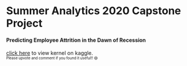 # Summer Analytics 2020 Capstone Project
#### Predicting Employee Attrition in the Dawn of Recession

[click here](https://www.kaggle.com/falcolf/emp-attrition-catboost-kernel) to view kernel on kaggle.  
<sub><sup>Please upvote and comment if you found it useful!! 😄</sup></sub>
